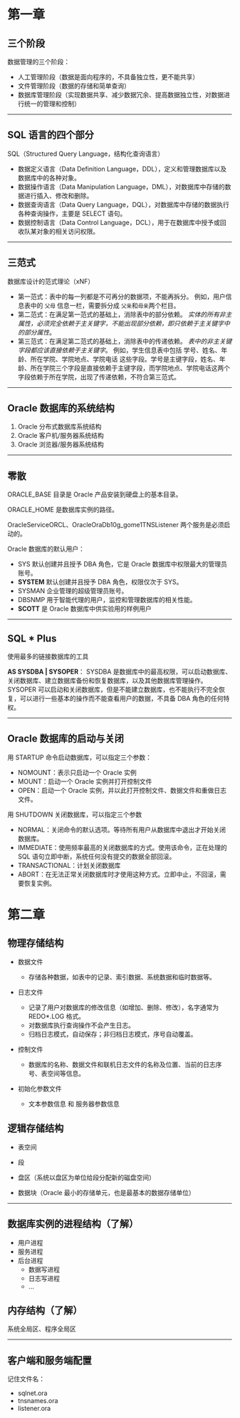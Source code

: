 # 第一章

## 三个阶段

数据管理的三个阶段：

- 人工管理阶段（数据是面向程序的，不具备独立性，更不能共享）
- 文件管理阶段（数据的存储和简单查询）
- 数据库管理阶段（实现数据共享、减少数据冗余、提高数据独立性，对数据进行统一的管理和控制）

***

## SQL 语言的四个部分

SQL（Structured Query Language，结构化查询语言）

- 数据定义语言（Data Definition Language，DDL），定义和管理数据库以及数据库中的各种对象。
- 数据操作语言（Data Manipulation Language，DML），对数据库中存储的数据进行插入、修改和删除。
- 数据查询语言（Data Query Language，DQL），对数据库中存储的数据执行各种查询操作，主要是 SELECT 语句。
- 数据控制语言（Data Control Language，DCL），用于在数据库中授予或回收队某对象的相关访问权限。

***

## 三范式

数据库设计的范式理论（xNF）

- 第一范式：表中的每一列都是不可再分的数据项，不能再拆分。
	例如，用户信息表中的 `父母` 信息一栏，需要拆分成 `父亲`和`母亲`两个栏目。
- 第二范式：在满足第一范式的基础上，消除表中的部分依赖。
	*实体的所有非主属性，必须完全依赖于主关键字，不能出现部分依赖，即只依赖于主关键字中的部分属性*。
- 第三范式：在满足第二范式的基础上，消除表中的传递依赖。
	*表中的非主关键字段都应该直接依赖于主关键字*。
	例如，学生信息表中包括 学号、姓名、年龄、所在学院、学院地点、学院电话 这些字段。学号是主键字段，姓名、年龄、所在学院三个字段是直接依赖于主键字段，而学院地点、学院电话这两个字段依赖于所在学院，出现了传递依赖，不符合第三范式。

***

## Oracle 数据库的系统结构

1. Oracle 分布式数据库系统结构
2. Oracle 客户机/服务器系统结构
3. Oracle 浏览器/服务器系统结构

***

## 零散

ORACLE_BASE 目录是 Oracle 产品安装到硬盘上的基本目录。

ORACLE_HOME 是数据库实例的路径。

OracleServiceORCL、OracleOraDb10g_gome1TNSListener 两个服务是必须启动的。

Oracle 数据库的默认用户：
- SYS 默认创建并且授予 DBA 角色，它是 Oracle 数据库中权限最大的管理员账号。
- **SYSTEM** 默认创建并且授予 DBA 角色，权限仅次于 SYS。
- SYSMAN 企业管理的超级管理员账号。
- DBSNMP 用于智能代理的用户，监控和管理数据库的相关性能。
- **SCOTT** 是 Oracle 数据库中供实验用的样例用户

***

## SQL * Plus

使用最多的链接数据库的工具

**AS SYSDBA | SYSOPER**：
SYSDBA 是数据库中的最高权限，可以启动数据库、关闭数据库、建立数据库备份和恢复数据库，以及其他数据库管理操作。
SYSOPER 可以启动和关闭数据库，但是不能建立数据库，也不能执行不完全恢复，可以进行一些基本的操作而不能查看用户的数据，不具备 DBA 角色的任何特权。

***

## Oracle 数据库的启动与关闭

用 STARTUP 命令启动数据库，可以指定三个参数：
- NOMOUNT：表示只启动一个 Oracle 实例
- MOUNT：启动一个 Oracle 实例并打开控制文件
- OPEN：启动一个 Oracle 实例，并以此打开控制文件、数据文件和重做日志文件。

用 SHUTDOWN 关闭数据库，可以指定三个参数
- NORMAL：关闭命令的默认选项。等待所有用户从数据库中退出才开始关闭数据库。
- IMMEDIATE：使用频率最高的关闭数据库的方式。使用该命令，正在处理的 SQL 语句立即中断，系统任何没有提交的数据全部回滚。
- TRANSACTIONAL：计划关闭数据库
- ABORT：在无法正常关闭数据库时才使用这种方式。立即中止，不回滚，需要恢复实例。


# 第二章

## 物理存储结构

- 数据文件
	- 存储各种数据，如表中的记录、索引数据、系统数据和临时数据等。

- 日志文件
	- 记录了用户对数据库的修改信息（如增加、删除、修改），名字通常为 REDO*.LOG 格式。
	- 对数据库执行查询操作不会产生日志。
	- 归档日志模式，自动保存；非归档日志模式，序号自动覆盖。

- 控制文件
	- 数据库的名称、数据文件和联机日志文件的名称及位置、当前的日志序号、表空间等信息。

- 初始化参数文件
	- 文本参数信息 和 服务器参数信息

## 逻辑存储结构

- 表空间

- 段

- 盘区（系统以盘区为单位给段分配新的磁盘空间）

- 数据块（Oracle 最小的存储单元，也是最基本的数据存储单位）

***

## 数据库实例的进程结构（了解）

- 用户进程
- 服务进程
- 后台进程
	- 数据写进程
	- 日志写进程
	- ...

## 内存结构（了解）

系统全局区、程序全局区

***

## 客户端和服务端配置

记住文件名：
- sqlnet.ora
- tnsnames.ora
- listener.ora
<!--stackedit_data:
eyJoaXN0b3J5IjpbNzQ5NDc1NDc1LDg5MDUxODUyOCwyMTcxMz
Y5NDBdfQ==
-->